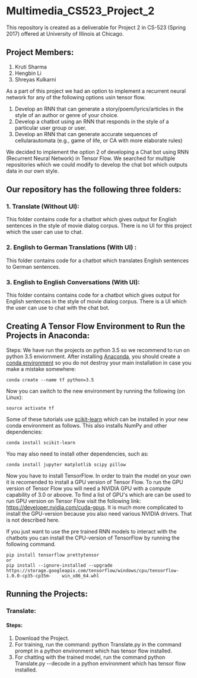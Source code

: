 # Multimedia_CS523_Project_2

This repository is created as a deliverable for Project 2 in CS-523 (Spring 2017) offered at University of Illinois at Chicago.

## Project Members:
1. Kruti Sharma
2. Hengbin Li
3. Shreyas Kulkarni

As a part of this project we had an option to implement a recurrent neural network for any of the following options usin tensor flow.

1. Develop an RNN that can generate a story/poem/lyrics/articles in the style of an author or genre of your choice.
2. Develop a chatbot using an RNN that responds in the style of a particular user group or user.
3. Develop an RNN that can generate accurate sequences of cellularautomata (e.g., game of life, or CA with more elaborate rules)

We decided to implement the option 2 of developing a Chat bot using RNN (Recurrent Neural Network) in Tensor Flow. 
We searched for multiple repositories which we could modify to develop the chat bot which outputs data in our own style.

## Our repository has the following three folders:
### 1. Translate (Without UI): 
This folder contains code for a chatbot which gives output for English sentences in the style of movie dialog 
corpus. There is no UI for this project which the user can use to chat.
### 2. English to German Translations (With UI) : 
This folder contains code for a chatbot which translates English sentences to 
German sentences.
### 3. English to English Conversations (With UI): 
This folder contains contains code for a chatbot which gives output for English sentences 
in the style of movie dialog corpus. There is a UI which the user can use to chat with the chat bot.

## Creating A Tensor Flow Environment to Run the Projects in Anaconda:
Steps:
We have run the projects on python 3.5 so we recommend to run on python 3.5 enviornment.
After installing [Anaconda](https://www.continuum.io/downloads), you should create a [conda environment](http://conda.pydata.org/docs/using/envs.html)
so you do not destroy your main installation in case you make a mistake somewhere:

    conda create --name tf python=3.5

Now you can switch to the new environment by running the following (on Linux):

    source activate tf

Some of these tutorials use [scikit-learn](http://scikit-learn.org/stable/install.html)
which can be installed in your new conda environment as follows. This also installs
NumPy and other dependencies:

    conda install scikit-learn

You may also need to install other dependencies, such as:

    conda install jupyter matplotlib scipy pillow

Now you have to install TensorFlow. In order to train the model on your own it is recomended to install a GPU version of Tensor Flow.
To run the GPU version of Tensor Flow you will need a NVIDIA GPU with a compute capability of 3.0 or aboove. To find a list of GPU's 
which are can be used to run GPU version on Tensor Flow visit the following link: https://developer.nvidia.com/cuda-gpus. It is much more complicated to install the GPU-version because you also need various NVIDIA drivers.
That is not described here.

If you just want to use the pre trained RNN models to interact with the chatbots you can install the CPU-version of TensorFlow by running the following command. 

    pip install tensorflow prettytensor
    or
    pip install --ignore-installed --upgrade https://storage.googleapis.com/tensorflow/windows/cpu/tensorflow-1.0.0-cp35-cp35m-    win_x86_64.whl 


## Running the Projects:
### Translate:
#### Steps:
1. Download the Project.
2. For training, run the command: python Translate.py in the command prompt in a python environment which has tensor flow installed.
3. For chatting with the trained model, run the command python Translate.py --decode in a python environment which has tensor flow installed.
